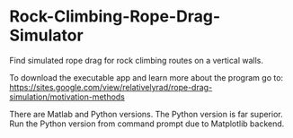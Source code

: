 # Rock-Climbing-Rope-Drag-Simulator

Find simulated rope drag for rock climbing routes on a vertical walls.

To download the executable app and learn more about the program go to:
https://sites.google.com/view/relativelyrad/rope-drag-simulation/motivation-methods

There are Matlab and Python versions. The Python version is far superior. Run the Python version from command prompt due to Matplotlib backend.
